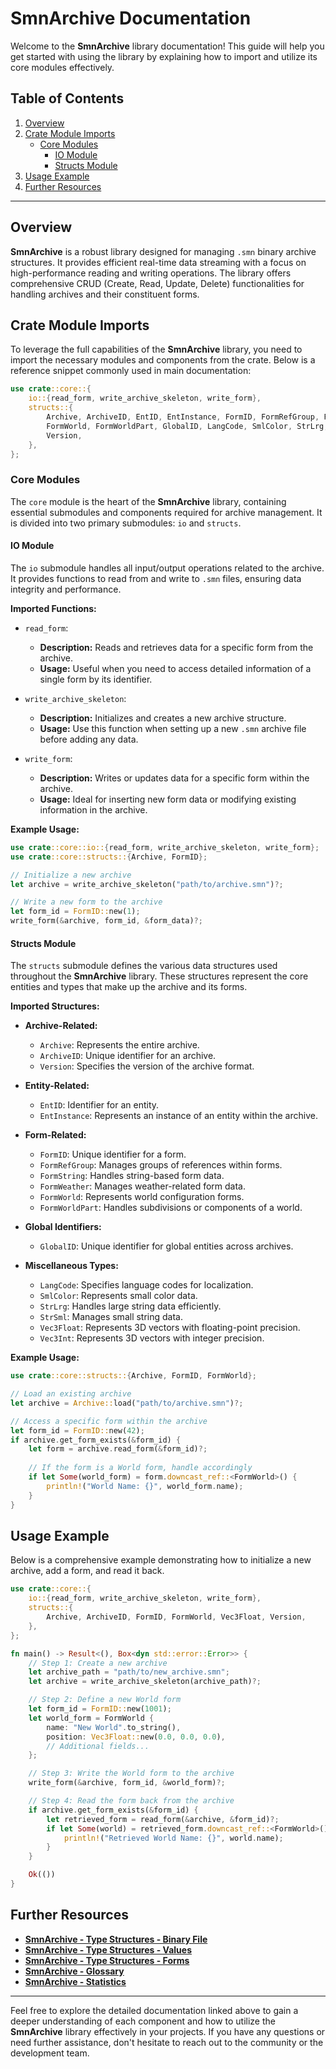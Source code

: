 # SmnArchive Documentation

Welcome to the **SmnArchive** library documentation! This guide will help you get started with using the library by explaining how to import and utilize its core modules effectively.

## Table of Contents

1. [Overview](#overview)
2. [Crate Module Imports](#crate-module-imports)
    - [Core Modules](#core-modules)
        - [IO Module](#io-module)
        - [Structs Module](#structs-module)
3. [Usage Example](#usage-example)
4. [Further Resources](#further-resources)

---

## Overview

**SmnArchive** is a robust library designed for managing `.smn` binary archive structures. It provides efficient real-time data streaming with a focus on high-performance reading and writing operations. The library offers comprehensive CRUD (Create, Read, Update, Delete) functionalities for handling archives and their constituent forms.

## Crate Module Imports

To leverage the full capabilities of the **SmnArchive** library, you need to import the necessary modules and components from the crate. Below is a reference snippet commonly used in main documentation:

```rust
use crate::core::{
    io::{read_form, write_archive_skeleton, write_form},
    structs::{
        Archive, ArchiveID, EntID, EntInstance, FormID, FormRefGroup, FormString, FormWeather,
        FormWorld, FormWorldPart, GlobalID, LangCode, SmlColor, StrLrg, StrSml, Vec3Float, Vec3Int,
        Version,
    },
};
```

### Core Modules

The `core` module is the heart of the **SmnArchive** library, containing essential submodules and components required for archive management. It is divided into two primary submodules: `io` and `structs`.

#### IO Module

The `io` submodule handles all input/output operations related to the archive. It provides functions to read from and write to `.smn` files, ensuring data integrity and performance.

**Imported Functions:**

- `read_form`: 
  - **Description:** Reads and retrieves data for a specific form from the archive.
  - **Usage:** Useful when you need to access detailed information of a single form by its identifier.

- `write_archive_skeleton`: 
  - **Description:** Initializes and creates a new archive structure.
  - **Usage:** Use this function when setting up a new `.smn` archive file before adding any data.

- `write_form`: 
  - **Description:** Writes or updates data for a specific form within the archive.
  - **Usage:** Ideal for inserting new form data or modifying existing information in the archive.

**Example Usage:**

```rust
use crate::core::io::{read_form, write_archive_skeleton, write_form};
use crate::core::structs::{Archive, FormID};

// Initialize a new archive
let archive = write_archive_skeleton("path/to/archive.smn")?;

// Write a new form to the archive
let form_id = FormID::new(1);
write_form(&archive, form_id, &form_data)?;
```
    
#### Structs Module

The `structs` submodule defines the various data structures used throughout the **SmnArchive** library. These structures represent the core entities and types that make up the archive and its forms.

**Imported Structures:**

- **Archive-Related:**
  - `Archive`: Represents the entire archive.
  - `ArchiveID`: Unique identifier for an archive.
  - `Version`: Specifies the version of the archive format.

- **Entity-Related:**
  - `EntID`: Identifier for an entity.
  - `EntInstance`: Represents an instance of an entity within the archive.

- **Form-Related:**
  - `FormID`: Unique identifier for a form.
  - `FormRefGroup`: Manages groups of references within forms.
  - `FormString`: Handles string-based form data.
  - `FormWeather`: Manages weather-related form data.
  - `FormWorld`: Represents world configuration forms.
  - `FormWorldPart`: Handles subdivisions or components of a world.

- **Global Identifiers:**
  - `GlobalID`: Unique identifier for global entities across archives.

- **Miscellaneous Types:**
  - `LangCode`: Specifies language codes for localization.
  - `SmlColor`: Represents small color data.
  - `StrLrg`: Handles large string data efficiently.
  - `StrSml`: Manages small string data.
  - `Vec3Float`: Represents 3D vectors with floating-point precision.
  - `Vec3Int`: Represents 3D vectors with integer precision.

**Example Usage:**

```rust
use crate::core::structs::{Archive, FormID, FormWorld};

// Load an existing archive
let archive = Archive::load("path/to/archive.smn")?;

// Access a specific form within the archive
let form_id = FormID::new(42);
if archive.get_form_exists(&form_id) {
    let form = archive.read_form(&form_id)?;
    
    // If the form is a World form, handle accordingly
    if let Some(world_form) = form.downcast_ref::<FormWorld>() {
        println!("World Name: {}", world_form.name);
    }
}
```

## Usage Example

Below is a comprehensive example demonstrating how to initialize a new archive, add a form, and read it back.

```rust
use crate::core::{
    io::{read_form, write_archive_skeleton, write_form},
    structs::{
        Archive, ArchiveID, FormID, FormWorld, Vec3Float, Version,
    },
};

fn main() -> Result<(), Box<dyn std::error::Error>> {
    // Step 1: Create a new archive
    let archive_path = "path/to/new_archive.smn";
    let archive = write_archive_skeleton(archive_path)?;

    // Step 2: Define a new World form
    let form_id = FormID::new(1001);
    let world_form = FormWorld {
        name: "New World".to_string(),
        position: Vec3Float::new(0.0, 0.0, 0.0),
        // Additional fields...
    };

    // Step 3: Write the World form to the archive
    write_form(&archive, form_id, &world_form)?;

    // Step 4: Read the form back from the archive
    if archive.get_form_exists(&form_id) {
        let retrieved_form = read_form(&archive, &form_id)?;
        if let Some(world) = retrieved_form.downcast_ref::<FormWorld>() {
            println!("Retrieved World Name: {}", world.name);
        }
    }

    Ok(())
}
```

## Further Resources

- **[SmnArchive - Type Structures - Binary File](./smnarchive/SmnArchive_Type_Structures_Binary_File.md)**
- **[SmnArchive - Type Structures - Values](./smnarchive/SmnArchive_Type_Structures_Values.md)**
- **[SmnArchive - Type Structures - Forms](./smnarchive/SmnArchive_Type_Structures_Forms.md)**
- **[SmnArchive - Glossary](./smnarchive/SmnArchive_Glossary.md)**
- **[SmnArchive - Statistics](./smnarchive/SmnArchive_Statistics.md)**

---

Feel free to explore the detailed documentation linked above to gain a deeper understanding of each component and how to utilize the **SmnArchive** library effectively in your projects. If you have any questions or need further assistance, don't hesitate to reach out to the community or the development team.
